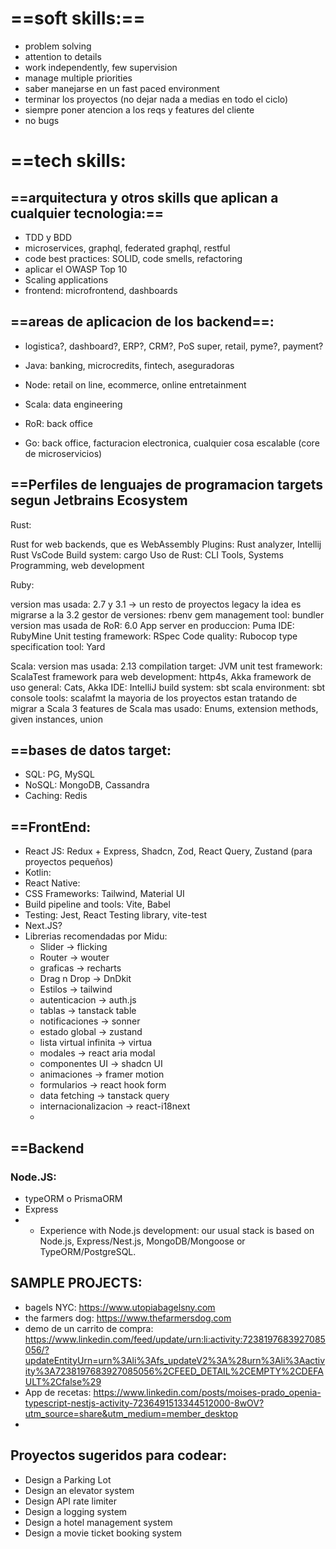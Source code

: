 
# ==soft skills:== 

- problem solving
- attention to details
- work independently, few supervision
- manage multiple priorities
- saber manejarse en un fast paced environment
- terminar los proyectos (no dejar nada a medias en todo el ciclo)
- siempre poner atencion a los reqs y features del cliente
- no bugs

# ==tech skills:

## ==arquitectura y otros skills que aplican a cualquier tecnologia:==

- TDD y BDD
- microservices, graphql, federated graphql, restful
- code best practices: SOLID, code smells, refactoring
- aplicar el OWASP Top 10
- Scaling applications
- frontend: microfrontend, dashboards

## ==areas de aplicacion de los backend==:

- logistica?, dashboard?, ERP?, CRM?, PoS super, retail, pyme?, payment?

- Java: banking, microcredits, fintech, aseguradoras
- Node: retail on line, ecommerce, online entretainment
- Scala: data engineering
- RoR: back office
- Go: back office, facturacion electronica, cualquier cosa escalable (core de microservicios)


## ==Perfiles de lenguajes de programacion targets segun Jetbrains Ecosystem

Rust:

Rust for web backends, que es WebAssembly
Plugins: Rust analyzer, Intellij Rust
VsCode
Build system: cargo
Uso de Rust: CLI Tools, Systems Programming, web development

Ruby:

version mas usada: 2.7 y 3.1 -> un resto de proyectos legacy
la idea es migrarse a la 3.2
gestor de versiones: rbenv
gem management tool: bundler
version mas usada de RoR: 6.0
App server en produccion: Puma
IDE: RubyMine
Unit testing framework: RSpec
Code quality: Rubocop
type specification tool: Yard

Scala:
version mas usada: 2.13
compilation target: JVM
unit test framework: ScalaTest
framework para web development: http4s, Akka
framework de uso general: Cats, Akka
IDE: IntelliJ
build system: sbt
scala environment: sbt console
tools: scalafmt
la mayoria de los proyectos estan tratando de migrar a Scala 3
features de Scala mas usado: Enums, extension methods, given instances, union


## ==bases de datos target:
* SQL: PG, MySQL
* NoSQL: MongoDB, Cassandra
* Caching: Redis

## ==FrontEnd:
- React JS: Redux + Express, Shadcn, Zod, React Query, Zustand (para proyectos pequeños)
- Kotlin:
- React Native:
- CSS Frameworks: Tailwind, Material UI
- Build pipeline and tools: Vite, Babel
- Testing: Jest, React Testing library, vite-test
- Next.JS?
- Librerias recomendadas por Midu:
	- Slider -> flicking
	- Router -> wouter
	- graficas -> recharts
	- Drag n Drop -> DnDkit
	- Estilos -> tailwind
	- autenticacion -> auth.js
	- tablas -> tanstack table
	- notificaciones -> sonner
	- estado global -> zustand
	- lista  virtual infinita -> virtua
	- modales -> react aria modal
	- componentes UI -> shadcn UI
	- animaciones -> framer motion
	- formularios -> react hook form
	- data fetching -> tanstack query
	- internacionalizacion -> react-i18next
	- 

## ==Backend

### Node.JS:
- typeORM o PrismaORM
- Express
- - Experience with Node.js development: our usual stack is based on Node.js, Express/Nest.js, MongoDB/Mongoose or TypeORM/PostgreSQL.

## SAMPLE PROJECTS:

- bagels NYC: https://www.utopiabagelsny.com
- the farmers dog: https://www.thefarmersdog.com
- demo de un carrito de compra: https://www.linkedin.com/feed/update/urn:li:activity:7238197683927085056/?updateEntityUrn=urn%3Ali%3Afs_updateV2%3A%28urn%3Ali%3Aactivity%3A7238197683927085056%2CFEED_DETAIL%2CEMPTY%2CDEFAULT%2Cfalse%29
- App de recetas: https://www.linkedin.com/posts/moises-prado_openia-typescript-nestjs-activity-7236491513344512000-8wOV?utm_source=share&utm_medium=member_desktop
- 

## Proyectos sugeridos para codear:

- Design a Parking Lot
- Design an elevator system
- Design API rate limiter
- Design a logging system
- Design a hotel management system
- Design a movie ticket booking system